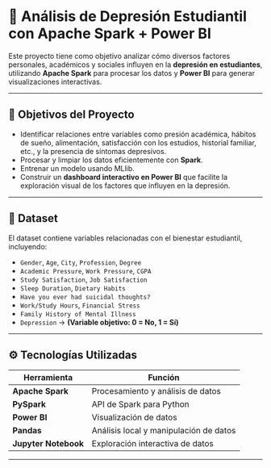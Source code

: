 # 🧠 Análisis de Depresión Estudiantil con Apache Spark + Power BI

Este proyecto tiene como objetivo analizar cómo diversos factores personales, académicos y sociales influyen en la **depresión en estudiantes**, utilizando **Apache Spark** para procesar los datos y **Power BI** para generar visualizaciones interactivas.

---

## 📌 Objetivos del Proyecto

- Identificar relaciones entre variables como presión académica, hábitos de sueño, alimentación, satisfacción con los estudios, historial familiar, etc., y la presencia de síntomas depresivos.
- Procesar y limpiar los datos eficientemente con **Spark**.
- Entrenar un modelo usando MLlib.
- Construir un **dashboard interactivo en Power BI** que facilite la exploración visual de los factores que influyen en la depresión.

---

## 📁 Dataset

El dataset contiene variables relacionadas con el bienestar estudiantil, incluyendo:

- `Gender`, `Age`, `City`, `Profession`, `Degree`
- `Academic Pressure`, `Work Pressure`, `CGPA`
- `Study Satisfaction`, `Job Satisfaction`
- `Sleep Duration`, `Dietary Habits`
- `Have you ever had suicidal thoughts?`
- `Work/Study Hours`, `Financial Stress`
- `Family History of Mental Illness`
- `Depression` → **(Variable objetivo: 0 = No, 1 = Sí)**

---

## ⚙️ Tecnologías Utilizadas

| Herramienta     | Función                                      |
|-----------------|-----------------------------------------------|
| **Apache Spark** | Procesamiento y análisis de datos            |
| **PySpark**      | API de Spark para Python                     |
| **Power BI**     | Visualización de datos                       |
| **Pandas**       | Análisis local y manipulación de datos       |
| **Jupyter Notebook** | Exploración interactiva de datos        |

---
